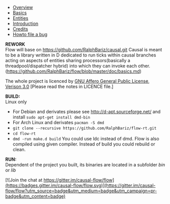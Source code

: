 * [Overview](doc/overview.md)
* [Basics](doc/basics.md)
* [Entities](doc/entities.md)
* [Introduction](doc/introduction.md)
* [Credits](doc/credits.md)
* [Howto file a bug](doc/howto_bug.md)

**REWORK**  
Flow will base on https://github.com/RalphBariz/causal.git
Causal is meant to be a library written in D dedicated to run ticks within causal branches acting on aspects of entities sharing processors(basically a threadpool/dispatcher hybrid) into which they can invoke each other.
(https://github.com/RalphBariz/flow/blob/master/doc/basics.md)

The whole project is licenced by [GNU Affero General Public License, Verison 3.0](https://github.com/RalphBariz/FLOW/blob/master/LICENSE) [Please read the notes in LICENCE file.]

**BUILD:**  
Linux only
* For Debian and derivates please see http://d-apt.sourceforge.net/ and install `sudo apt-get install dmd-bin`
* For Arch Linux and derivates `pacman -S dmd`
* `git clone --recursive https://github.com/RalphBariz/flow-rt.git`
* `cd flow-rt`
* `dmd -run make.d build` You could use ldc instead of dmd. Flow is also compiled using given compiler. Instead of build you could rebuild or clean.

**RUN:**  
Dependent of the project you built, its binaries are located in a subfolder *bin* or *lib*


[![Join the chat at https://gitter.im/causal-flow/flow](https://badges.gitter.im/causal-flow/flow.svg)](https://gitter.im/causal-flow/flow?utm_source=badge&utm_medium=badge&utm_campaign=pr-badge&utm_content=badge)